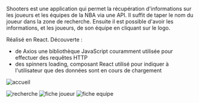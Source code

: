 Shooters est une application qui permet la récupération d'informations sur les joueurs et les équipes de la NBA via une API.
Il suffit de taper le nom du joueur dans la zone de recherche.
Ensuite il est possible d'avoir les informations, et les joueurs, de son équipe en cliquant sur le logo.

Réalisé en React.
Découverte :
- de Axios une bibliothèque JavaScript couramment utilisée pour effectuer des requêtes HTTP
- des spinners loading, composant React utilisé pour indiquer à l'utilisateur que des données sont en cours de chargement

![accueil](https://github.com/ShOrtyDub/shooters/assets/125014203/3af2ba14-151d-4285-9565-73978ee673df)

![recherche](https://github.com/ShOrtyDub/shooters/assets/125014203/6157c90b-99b9-46a2-b2d8-e09de41a7d51)
![fiche joueur](https://github.com/ShOrtyDub/shooters/assets/125014203/75ef088e-bf1b-4607-a2c0-135a0a5c4539)
![fiche equipe](https://github.com/ShOrtyDub/shooters/assets/125014203/be020b54-a46f-4a31-bfcc-401612bc0515)
